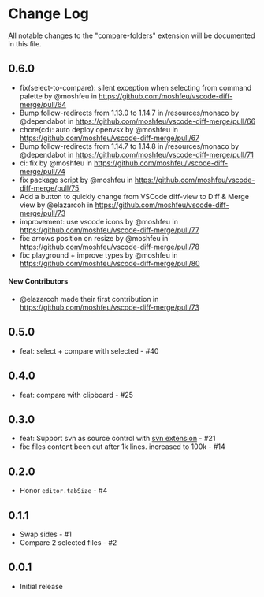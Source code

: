 # Change Log

All notable changes to the "compare-folders" extension will be documented in this file.

## 0.6.0

* fix(select-to-compare): silent exception when selecting from command palette by @moshfeu in https://github.com/moshfeu/vscode-diff-merge/pull/64
* Bump follow-redirects from 1.13.0 to 1.14.7 in /resources/monaco by @dependabot in https://github.com/moshfeu/vscode-diff-merge/pull/66
* chore(cd): auto deploy openvsx by @moshfeu in https://github.com/moshfeu/vscode-diff-merge/pull/67
* Bump follow-redirects from 1.14.7 to 1.14.8 in /resources/monaco by @dependabot in https://github.com/moshfeu/vscode-diff-merge/pull/71
* ci: fix by @moshfeu in https://github.com/moshfeu/vscode-diff-merge/pull/74
* fix package script by @moshfeu in https://github.com/moshfeu/vscode-diff-merge/pull/75
* Add a button to quickly change from VSCode diff-view to Diff & Merge view by @elazarcoh in https://github.com/moshfeu/vscode-diff-merge/pull/73
* improvement: use vscode icons by @moshfeu in https://github.com/moshfeu/vscode-diff-merge/pull/77
* fix: arrows position on resize by @moshfeu in https://github.com/moshfeu/vscode-diff-merge/pull/78
* fix: playground + improve types by @moshfeu in https://github.com/moshfeu/vscode-diff-merge/pull/80

#### New Contributors
* @elazarcoh made their first contribution in https://github.com/moshfeu/vscode-diff-merge/pull/73

## 0.5.0

- feat: select + compare with selected - #40

## 0.4.0

- feat: compare with clipboard - #25

## 0.3.0

- feat: Support svn as source control with [svn extension](https://marketplace.visualstudio.com/items?itemName=johnstoncode.svn-scm) - #21
- fix: files content been cut after 1k lines. increased to 100k - #14

## 0.2.0

- Honor `editor.tabSize` - #4

## 0.1.1

- Swap sides - #1
- Compare 2 selected files - #2

## 0.0.1

- Initial release
